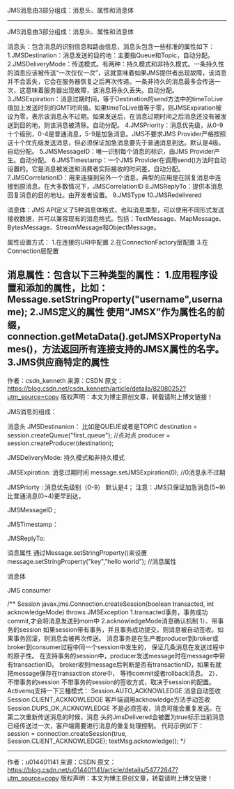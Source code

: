 JMS消息由3部分组成：消息头、属性和消息体



---------------------------------------------------------------------------------------------------------------------

JMS消息由3部分组成：消息头、属性和消息体

消息头：包含消息的识别信息和路由信息，消息头包含一些标准的属性如下：
1.JMSDestination：消息发送的目的地：主要指Queue和Topic，自动分配。
2.JMSDeliveryMode：传送模式。有两种：持久模式和非持久模式。一条持久性的消息应该被传送“一次仅仅一次”，这就意味着如果JMS提供者出现故障，该消息并不会丢失，它会在服务器恢复之后再次传递。一条非持久的消息最多会传送一次，这意味着服务器出现故障，该消息将永久丢失。自动分配。
3.JMSExpiration：消息过期时间，等于Destination的send方法中的timeToLive值加上发送时刻的GMT时间值。如果timeToLive值等于零，则JMSExpiration被设为零，表示该消息永不过期。如果发送后，在消息过期时间之后消息还没有被发送到目的地，则该消息被清除。自动分配。
4.JMSPriority：消息优先级，从0-9十个级别，0-4是普通消息，5-9是加急消息。JMS不要求JMS Provider严格按照这十个优先级发送消息，但必须保证加急消息要先于普通消息到达。默认是4级。自动分配。
5.JMSMessageID：唯一识别每个消息的标识，由JMS Provider产生。自动分配。
6.JMSTimestamp：一个JMS Provider在调用send()方法时自动设置的。它是消息被发送和消费者实际接收的时间差。自动分配。
7.JMSCorrelationID：用来连接到另外一个消息，典型的应用是在回复消息中连接到原消息。在大多数情况下，JMSCorrelationID
8.JMSReplyTo：提供本消息回复消息的目的地址。由开发者设置。
9.JMSType
10.JMSRedelivered


消息体：JMS API定义了5种消息体格式，也叫消息类型，可以使用不同形式发送接收数据，并可以兼容现有的消息格式。包括：TextMessage、MapMessage、BytesMessage、StreamMessage和ObjectMessage。


属性设置方式：
1.在连接的URI中配置 
2.在ConnectionFactory层配置 
3.在Connection层配置 

消息属性：包含以下三种类型的属性：
1.应用程序设置和添加的属性，比如：
Message.setStringProperty("username",username);
2.JMS定义的属性
使用“JMSX”作为属性名的前缀，connection.getMetaData().getJMSXPropertyNames()，方法返回所有连接支持的JMSX属性的名字。
3.JMS供应商特定的属性
--------------------- 
作者：csdn_kenneth 
来源：CSDN 
原文：https://blog.csdn.net/csdn_kenneth/article/details/82080252?utm_source=copy 
版权声明：本文为博主原创文章，转载请附上博文链接！



JMS消息的组成：

消息头
JMSDestinanion： 比如是QUEUE或者是TOPIC
 destination = session.createQueue("first_queue");   //点对点
 producer = session.createProducer(destination);

JMSDeliveryMode: 持久模式和非持久模式

JMSExpiration:  消息过期时间
message.setJMSExpiration(0);  //0消息永不过期

JMSPriorty  : 消息优先级别（0-9） 默认是4；  注意：JMS只保证加急消息(5~9)比普通消息(0~4)更早到达，

JMSMessageID ;

JMSTimestamp：

JMSReplyTo:

消息属性
通过Message.setStringProperty()来设置
message.setStringProperty("key","hello world");     //消息属性

消息体

JMS consumer




/**
             Session javax.jms.Connection.createSession(boolean transacted, int acknowledgeMode) throws JMSException
             1.transacted事务，事务成功commit,才会将消息发送到mom中
             2.acknowledgeMode消息确认机制
             1）、带事务的session
             如果session带有事务，并且事务成功提交，则消息被自动签收。如果事务回滚，则消息会被再次传送。
             消息事务是在生产者producer到broker或broker到consumer过程中同一个session中发生的，
             保证几条消息在发送过程中的原子性。
             在支持事务的session中，producer发送message时在message中带有transactionID。
             broker收到message后判断是否有transactionID，如果有就把message保存在transaction store中，
             等待commit或者rollback消息。
             2）、不带事务的session
             不带事务的session的签收方式，取决于session的配置。
             Activemq支持一下三種模式：
             Session.AUTO_ACKNOWLEDGE  消息自动签收
             Session.CLIENT_ACKNOWLEDGE  客戶端调用acknowledge方法手动签收
             Session.DUPS_OK_ACKNOWLEDGE 不是必须签收，消息可能会重复发送。在第二次重新传送消息的时候，消息
             头的JmsDelivered会被置为true标示当前消息已经传送过一次，客户端需要进行消息的重复处理控制。
             代码示例如下：
             session = connection.createSession(true, Session.CLIENT_ACKNOWLEDGE);
             textMsg.acknowledge();
             */

--------------------- 
作者：u014401141 
来源：CSDN 
原文：https://blog.csdn.net/u014401141/article/details/54772847?utm_source=copy 
版权声明：本文为博主原创文章，转载请附上博文链接！